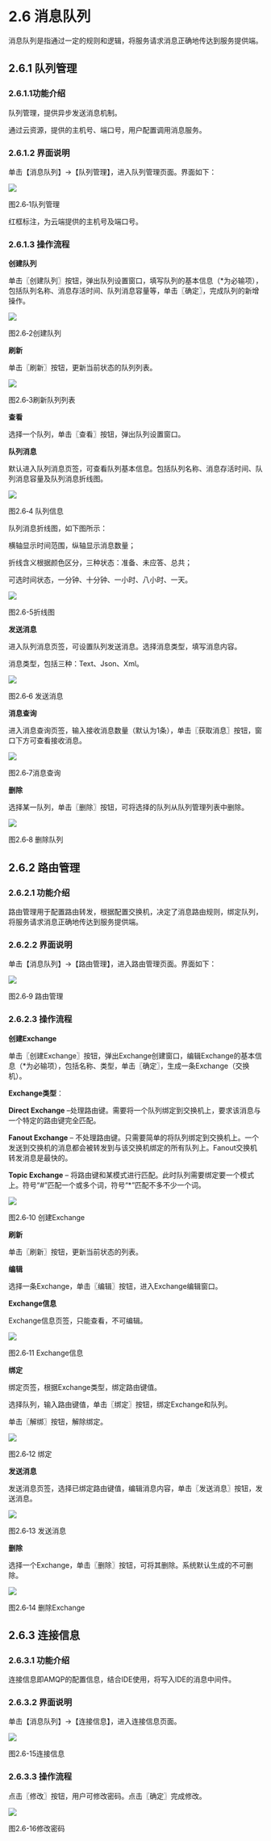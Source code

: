 # 2.6 消息队列

消息队列是指通过一定的规则和逻辑，将服务请求消息正确地传达到服务提供端。


## 2.6.1 队列管理 

### 2.6.1.1功能介绍 

队列管理，提供异步发送消息机制。 

通过云资源，提供的主机号、端口号，用户配置调用消息服务。

### 2.6.1.2 界面说明

单击【消息队列】→【队列管理】，进入队列管理页面。界面如下：

![](/assets/5-/4/image123.png)

图2.6‑1队列管理

红框标注，为云端提供的主机号及端口号。

### 2.6.1.3 操作流程

**创建队列**

单击〖创建队列〗按钮，弹出队列设置窗口，填写队列的基本信息（*为必输项），包括队列名称、消息存活时间、队列消息容量等，单击〖确定〗，完成队列的新增操作。

![](/assets/5-/4/image108.png)

图2.6‑2创建队列

**刷新**

单击〖刷新〗按钮，更新当前状态的队列列表。

![](/assets/5-/4/image109.png)

图2.6‑3刷新队列列表

**查看**

选择一个队列，单击〖查看〗按钮，弹出队列设置窗口。

**队列消息**

默认进入队列消息页签，可查看队列基本信息。包括队列名称、消息存活时间、队列消息容量及队列消息折线图。

![](/assets/5-/4/image110.png)

图2.6‑4 队列信息

 队列消息折线图，如下图所示：

 横轴显示时间范围，纵轴显示消息数量；

 折线含义根据颜色区分，三种状态：准备、未应答、总共；

 可选时间状态，一分钟、十分钟、一小时、八小时、一天。

![](/assets/5-/4/image111.png)

图2.6-5折线图

**发送消息**

进入队列消息页签，可设置队列发送消息。选择消息类型，填写消息内容。

消息类型，包括三种：Text、Json、Xml。

![](/assets/5-/4/image112.png)

图2.6‑6 发送消息

**消息查询**

进入消息查询页签，输入接收消息数量（默认为1条），单击〖获取消息〗按钮，窗口下方可查看接收消息。

![](/assets/5-/4/image113.png)

图2.6‑7消息查询

**删除**

选择某一队列，单击〖删除〗按钮，可将选择的队列从队列管理列表中删除。

![](/assets/5-/4/image114.png)

图2.6‑8 删除队列

## 2.6.2 路由管理

### 2.6.2.1 功能介绍

路由管理用于配置路由转发，根据配置交换机，决定了消息路由规则，绑定队列，将服务请求消息正确地传达到服务提供端。

### 2.6.2.2 界面说明

单击【消息队列】→【路由管理】，进入路由管理页面。界面如下：

![](/assets/5-/4/image115.png)

图2.6‑9 路由管理

### 2.6.2.3 操作流程

**创建Exchange**

单击〖创建Exchange〗按钮，弹出Exchange创建窗口，编辑Exchange的基本信息（*为必输项），包括名称、类型，单击〖确定〗，生成一条Exchange（交换机）。

**Exchange类型**：

**Direct Exchange** –处理路由键。需要将一个队列绑定到交换机上，要求该消息与一个特定的路由键完全匹配。

**Fanout Exchange** – 不处理路由键。只需要简单的将队列绑定到交换机上。一个发送到交换机的消息都会被转发到与该交换机绑定的所有队列上。Fanout交换机转发消息是最快的。

**Topic Exchange** – 将路由键和某模式进行匹配。此时队列需要绑定要一个模式上。符号“#”匹配一个或多个词，符号“*”匹配不多不少一个词。

![](/assets/5-/4/image116.png)

图2.6‑10 创建Exchange

**刷新**

单击〖刷新〗按钮，更新当前状态的列表。

**编辑**

选择一条Exchange，单击〖编辑〗按钮，进入Exchange编辑窗口。

**Exchange信息**

Exchange信息页签，只能查看，不可编辑。

![](/assets/5-/4/image117.png)

图2.6‑11 Exchange信息

**绑定**

绑定页签，根据Exchange类型，绑定路由键值。

选择队列，输入路由键值，单击〖绑定〗按钮，绑定Exchange和队列。

单击〖解绑〗按钮，解除绑定。

![](/assets/5-/4/image118.png)

图2.6‑12 绑定

**发送消息**

发送消息页签，选择已绑定路由键值，编辑消息内容，单击〖发送消息〗按钮，发送消息。

![](/assets/5-/4/image119.png)

图2.6‑13 发送消息

**删除**

选择一个Exchange，单击〖删除〗按钮，可将其删除。系统默认生成的不可删除。

![](/assets/5-/4/image120.png)

图2.6‑14 删除Exchange

## 2.6.3 连接信息

### 2.6.3.1 功能介绍

连接信息即AMQP的配置信息，结合IDE使用，将写入IDE的消息中间件。

### 2.6.3.2 界面说明

单击【消息队列】→【连接信息】，进入连接信息页面。

![](/assets/5-/4/image124.png)

 
图2.6-15连接信息

### 2.6.3.3 操作流程

点击〖修改〗按钮，用户可修改密码。点击〖确定〗完成修改。

![](/assets/5-/4/image122.png)

 
图2.6-16修改密码







﻿